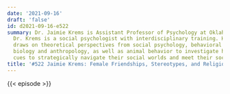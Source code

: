 ```yaml
---
date: '2021-09-16'
draft: 'false'
id: d2021-09-16-e522
summary: Dr. Jaimie Krems is Assistant Professor of Psychology at Oklahoma State University.
  Dr. Krems is a social psychologist with interdisciplinary training. Her research
  draws on theoretical perspectives from social psychology, behavioral ecology, evolutionary
  biology and anthropology, as well as animal behavior to investigate how people use
  cues to strategically navigate their social worlds and meet their social goals.
title: '#522 Jaimie Krems: Female Friendships, Stereotypes, and Religion and Monogamy'
---
```

{{< episode >}}

